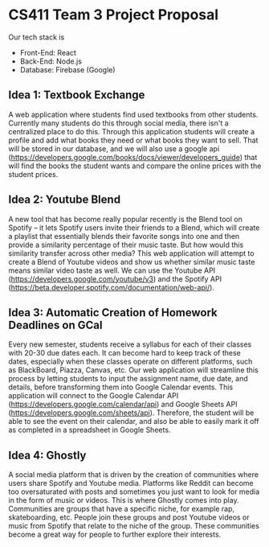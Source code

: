 # CS411 Team 3 Project Proposal 

Our tech stack is 
- Front-End: React
- Back-End: Node.js 
- Database: Firebase (Google)


## Idea 1: Textbook Exchange

A web application where students find used textbooks from other students. Currently many students do this through social media, there isn't a centralized place to do this. Through this application students will create a profile and add what books they need or what books they want to sell. That will be stored in our database, and we will also use a google api (https://developers.google.com/books/docs/viewer/developers_guide) that will find the books the student wants and compare the online prices with the student prices. 

## Idea 2: Youtube Blend

A new tool that has become really popular recently is the Blend tool on Spotify – it lets Spotify users invite their friends to a Blend, which will create a playlist that essentially blends their favorite songs into one and then provide a similarity percentage of their music taste. But how would this similarity transfer across other media? This web application will attempt to create a Blend of Youtube videos and show us whether similar music taste means similar video taste as well. We can use the Youtube API (https://developers.google.com/youtube/v3) and the Spotify API (https://beta.developer.spotify.com/documentation/web-api/). 

## Idea 3: Automatic Creation of Homework Deadlines on GCal 

Every new semester, students receive a syllabus for each of their classes with 20-30 due dates each. It can become hard to keep track of these dates, especially when these classes operate on different platforms, such as BlackBoard, Piazza, Canvas, etc. Our web application will streamline this process by letting students to input the assignment name, due date, and details, before transforming them into Google Calendar events. This application will connect to the Google Calendar API (https://developers.google.com/calendar/api) and Google Sheets API (https://developers.google.com/sheets/api). Therefore, the student will be able to see the event on their calendar, and also be able to easily mark it off as completed in a spreadsheet in Google Sheets. 

## Idea 4: Ghostly

A social media platform that is driven by the creation of communities where users share Spotify and Youtube media.
Platforms like Reddit can become too oversaturated with posts and sometimes you just want to look for media in the form of music or videos. This is where Ghostly comes into play. Communities are groups that have a specific niche, for example rap, skateboarding, etc. People join these groups and post Youtube videos or music from Spotify that relate to the niche of the group. These communities become a great way for people to further explore their interests.


